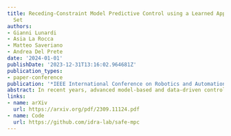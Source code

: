 ```yaml
---
title: Receding-Constraint Model Predictive Control using a Learned Approximate Control-Invariant
  Set
authors:
- Gianni Lunardi
- Asia La Rocca
- Matteo Saveriano
- Andrea Del Prete
date: '2024-01-01'
publishDate: '2023-12-31T13:16:02.964681Z'
publication_types:
- paper-conference
publication: '*IEEE International Conference on Robotics and Automation*'
abstract: In recent years, advanced model-based and data-driven control methods are unlocking the potential of complex robotics systems, and we can expect this trend to continue at an exponential rate in the near future. However, ensuring safety with these advanced control methods remains a challenge. A well-known tool to make controllers (either Model Predictive Controllers or Reinforcement Learning policies) safe, is the so-called control-invariant set (a.k.a. safe set). Unfortunately, for nonlinear systems, such a set cannot be exactly computed in general. Numerical algorithms exist for computing approximate control-invariant sets, but classic theoretic control methods break down if the set is not exact. This paper presents our recent efforts to address this issue. We present a novel Model Predictive Control scheme that can guarantee recursive feasibility and/or safety under weaker assumptions than classic methods. In particular, recursive feasibility is guaranteed by making the safe-set constraint move backward over the horizon, and assuming that such set satisfies a condition that is weaker than control invariance. Safety is instead guaranteed under an even weaker assumption on the safe set, triggering a safe task-abortion strategy whenever a risk of constraint violation is detected. We evaluated our approach on a simulated robot manipulator, empirically demonstrating that it leads to less constraint violations than state-of-the-art approaches, while retaining reasonable performance in terms of tracking cost and number of completed tasks.
links:
- name: arXiv
  url: https://arxiv.org/pdf/2309.11124.pdf
- name: Code
  url: https://github.com/idra-lab/safe-mpc
---
```

